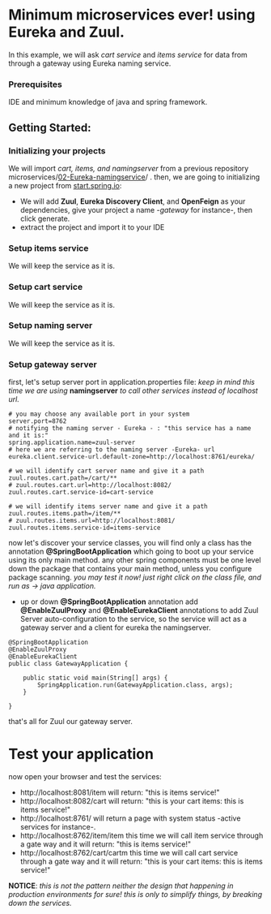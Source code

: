 
# Minimum microservices ever! using Eureka and Zuul.

In this example, we will ask *cart service* and *items service* for data from through a gateway using Eureka naming service.


### Prerequisites

IDE and minimum knowledge of java and spring framework.


## Getting Started:

### Initializing your projects

We will import *cart, items, and namingserver* from a previous repository microservices/[02-Eureka-namingservice](https://github.com/yyagoub/microservices/tree/master/02-Eureka-namingservice)/ .
then, we are going to initializing a new project from [start.spring.io](https://start.spring.io/):
* We will add **Zuul**, **Eureka Discovery Client**, and **OpenFeign** as your dependencies, give your project a name -*gateway* for instance-, then click generate.
* extract the project and import it to your IDE

### Setup items service
We will keep the service as it is.

### Setup cart service
We will keep the service as it is.

### Setup naming server
We will keep the service as it is.

### Setup gateway server
first, let's setup server port in application.properties file:
*keep in mind this time we are using* **namingserver** *to call other services instead of localhost url.*

```
# you may choose any available port in your system
server.port=8762
# notifying the naming server - Eureka - : "this service has a name and it is:"
spring.application.name=zuul-server
# here we are referring to the naming server -Eureka- url
eureka.client.service-url.default-zone=http://localhost:8761/eureka/

# we will identify cart server name and give it a path
zuul.routes.cart.path=/cart/**
# zuul.routes.cart.url=http://localhost:8082/
zuul.routes.cart.service-id=cart-service

# we will identify items server name and give it a path
zuul.routes.items.path=/item/**
# zuul.routes.items.url=http://localhost:8081/
zuul.routes.items.service-id=items-service
```

now let's discover your service classes, you will find only a class has the annotation **@SpringBootApplication** which going to boot up your service using its only main method.
any other spring components must be one level down the package that contains your main method, unless you configure package scanning.
*you may test it now! just right click on the class file, and run as -> java application.*

- up or down **@SpringBootApplication** annotation add **@EnableZuulProxy** and **@EnableEurekaClient** annotations to add Zuul Server auto-configuration to the service, so the service will act as a gateway server and a client for eureka the namingserver.

```
@SpringBootApplication
@EnableZuulProxy
@EnableEurekaClient
public class GatewayApplication {

	public static void main(String[] args) {
		SpringApplication.run(GatewayApplication.class, args);
	}

}
```

that's all for Zuul our gateway server.

# Test your application
now open your browser and test the services:
* http://localhost:8081/item will return: "this is items service!"
* http://localhost:8082/cart will return: "this is your cart items: this is items service!"
* http://localhost:8761/	will return a page with system status -active services for instance-.
* http://localhost:8762/item/item this time we will call item service through a gate way and it will return: "this is items service!"
* http://localhost:8762/cart/cartm this time we will call cart service through a gate way and it will return: "this is your cart items: this is items service!"





**NOTICE**: *this is not the pattern neither the design that happening in production environments for sure! this is only to simplify things, by breaking down the services.*
